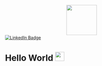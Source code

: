 <div id="header" align="center">
  <img src="https://media.giphy.com/media/v1.Y2lkPTc5MGI3NjExZGZ2djZzcWdyN3o5c2thMW5ya3F3MTV3MXZmcHFyYnF5ZGk0aGh5NCZlcD12MV9pbnRlcm5hbF9naWZfYnlfaWQmY3Q9cw/AKjT5kDZMK4wsPXJPk/giphy.gif" width="100"/>
</div>


<div id="badges">
  <a href="https://www.linkedin.com/in/zahraa-mahmood/">
    <img src="https://img.shields.io/badge/LinkedIn-blue?style=for-the-badge&logo=linkedin&logoColor=white" alt="LinkedIn Badge"/>
  </a>
</div>
<h1>
  Hello World
  <img src="https://media.giphy.com/media/v1.Y2lkPTc5MGI3NjExMDFuOHE3b2JvcWhrNzRvdzZ2eGxqMXU4cWJwbjBrYXppMTNtZDdwcCZlcD12MV9pbnRlcm5hbF9naWZfYnlfaWQmY3Q9cw/iIKrdvt54McJa/giphy.gif" width="30px"/>
</h1>

<img src="https://komarev.com/ghpvc/?username=your-github-username&style=flat-square&color=blue" alt=""/>

